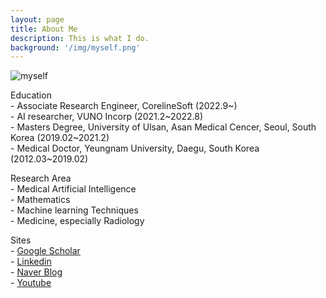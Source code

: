 ```yaml
---
layout: page
title: About Me
description: This is what I do.
background: '/img/myself.png'
---
```

![myself](../myself.png)

<p> Education
<br> - Associate Research Engineer, CorelineSoft (2022.9~)
<br> - AI researcher, VUNO Incorp (2021.2~2022.8)
<br> - Masters Degree, University of Ulsan, Asan Medical Cencer, Seoul, South Korea (2019.02~2021.2)
<br> - Medical Doctor, Yeungnam University, Daegu, South Korea (2012.03~2019.02)


<p> Research Area
<br> - Medical Artificial Intelligence
<br> - Mathematics
<br> - Machine learning Techniques
<br> - Medicine, especially Radiology


<p> Sites
  <br> - <a href="https://scholar.google.co.kr/citations?user=UZk_sFkAAAAJ&hl=ko">Google Scholar</a>
  <br> - <a href="https://www.linkedin.com/in/jryoungw/">Linkedin</a>
  <br> - <a href="https://blog.naver.com/et2035">Naver Blog</a>
  <br> - <a href="https://www.youtube.com/channel/UC2OC6sqKOSLNL4S6g1L3SeA?view_as=subscriber">Youtube</a>
<p class="mb-5">

